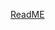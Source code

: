 [ReadME](https://raw.githubusercontent.com/mendixlabs/app-services-components/main/packages/native-widgets/collapsible-native-header/README.md ':include')
